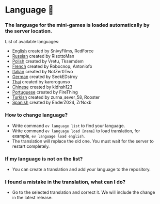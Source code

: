 # Language :rocket:

### The language for the mini-games is loaded automatically by the server location.

List of available languages:

- [English](https://github.com/RisottoMan/AutoEvent/blob/beta14.1-mer/AutoEvent/Translations/english.yml) created by
  SnivyFilms, RedForce
- [Russian](https://github.com/RisottoMan/AutoEvent/blob/beta14.1-mer/AutoEvent/Translations/russian.yml) created by
  RisottoMan
- [Polish](https://github.com/RisottoMan/AutoEvent/blob/beta14.1-mer/AutoEvent/Translations/polish.yml) created by
  Vretu, Tksemdem
- [French](https://github.com/RisottoMan/AutoEvent/blob/beta14.1-mer/AutoEvent/Translations/french.yml) created by
  Robocnop, Antoniofo
- [Italian](https://github.com/RisottoMan/AutoEvent/blob/beta14.1-mer/AutoEvent/Translations/italian.yml) created by
  NotZer0Two
- [German](https://github.com/RisottoMan/AutoEvent/blob/beta14.1-mer/AutoEvent/Translations/german.yml) created by
  SeekEDstroy
- [Thai](https://github.com/RisottoMan/AutoEvent/blob/beta14.1-mer/AutoEvent/Translations/thai.yml) created by
  karorogunso
- [Chinese](https://github.com/RisottoMan/AutoEvent/blob/beta14.1-mer/AutoEvent/Translations/chinese.yml) created by
  kldhsh123
- [Portuguese](https://github.com/RisottoMan/AutoEvent/blob/beta14.1-mer/AutoEvent/Translations/portuguese.yml) created
  by FireThing
- [Turkish](https://github.com/RisottoMan/AutoEvent/blob/beta14.1-mer/AutoEvent/Translations/turkish.yml) created by
  zurna_sever_58, Rooster
- [Spanish](https://github.com/RisottoMan/AutoEvent/blob/beta14.1-mer/AutoEvent/Translations/spanish.yml) created by
  EnderZ024, ZrNoxb

### How to change language?

- Write command ``ev language list`` to find your language.
- Write command ``ev language load [name]`` to load translation, for example, ``ev language load english``.
- The translation will replace the old one. You must wait for the server to restart completely.

### If my language is not on the list?

- You can create a translation and add your language to the repository.

### I found a mistake in the translation, what can I do?

- Go to the selected translation and correct it. We will include the change in the latest release.

